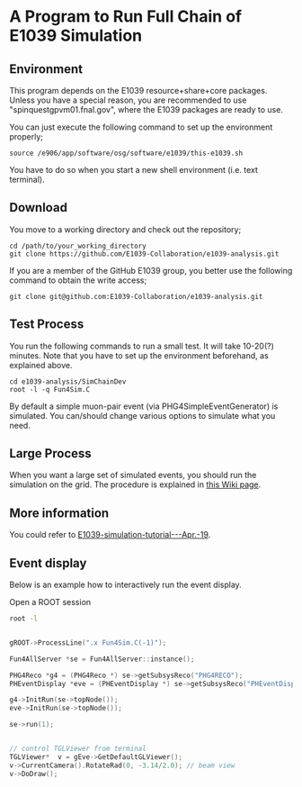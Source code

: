 # A Program to Run Full Chain of E1039 Simulation

## Environment

This program depends on the E1039 resource+share+core packages.
Unless you have a special reason, you are recommended to use "spinquestgpvm01.fnal.gov",
where the E1039 packages are ready to use.

You can just execute the following command to set up the environment properly;
```
source /e906/app/software/osg/software/e1039/this-e1039.sh
```
You have to do so when you start a new shell environment (i.e. text terminal).

## Download

You move to a working directory and check out the repository;
```
cd /path/to/your_working_directory
git clone https://github.com/E1039-Collaboration/e1039-analysis.git
```
If you are a member of the GitHub E1039 group, you better use the following command to obtain the write access;
```
git clone git@github.com:E1039-Collaboration/e1039-analysis.git
```

## Test Process

You run the following commands to run a small test.
It will take 10-20(?) minutes.
Note that you have to set up the environment beforehand, as explained above.

```
cd e1039-analysis/SimChainDev
root -l -q Fun4Sim.C
```

By default a simple muon-pair event (via PHG4SimpleEventGenerator) is simulated.
You can/should change various options to simulate what you need.

## Large Process

When you want a large set of simulated events,
you should run the simulation on the grid.
The procedure is explained in
[this Wiki page](https://github.com/E1039-Collaboration/e1039-wiki/wiki/Submit-jobs-to-the-grid).

## More information

You could refer to
[E1039-simulation-tutorial---Apr.-19](https://github.com/E1039-Collaboration/e1039-wiki/wiki/E1039-simulation-tutorial---Apr.-19).

## Event display

Below is an example how to interactively run the event display.

Open a ROOT session
```bash
root -l
```

```C++

gROOT->ProcessLine(".x Fun4Sim.C(-1)");

Fun4AllServer *se = Fun4AllServer::instance();

PHG4Reco *g4 = (PHG4Reco *) se->getSubsysReco("PHG4RECO");
PHEventDisplay *eve = (PHEventDisplay *) se->getSubsysReco("PHEventDisplay");

g4->InitRun(se->topNode());
eve->InitRun(se->topNode());

se->run(1);


// control TGLViewer from terminal
TGLViewer*  v = gEve->GetDefaultGLViewer();
v->CurrentCamera().RotateRad(0, -3.14/2.0); // beam view
v->DoDraw();
```


